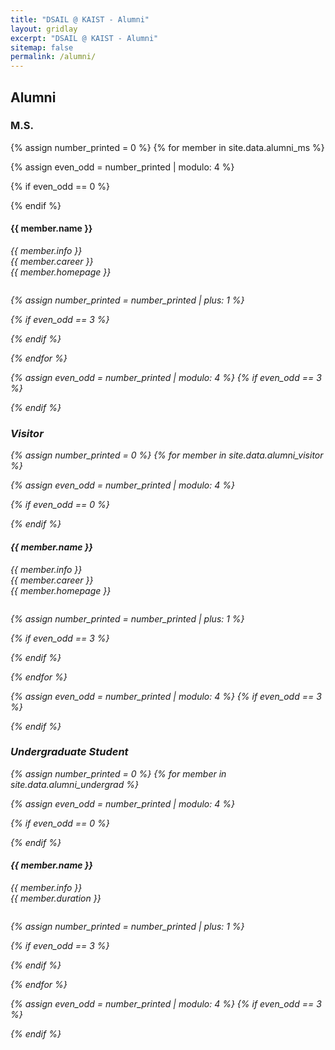```yaml
---
title: "DSAIL @ KAIST - Alumni"
layout: gridlay
excerpt: "DSAIL @ KAIST - Alumni"
sitemap: false
permalink: /alumni/
---
```


## Alumni
### M.S.

{% assign number_printed = 0 %}
{% for member in site.data.alumni_ms %}

{% assign even_odd = number_printed | modulo: 4 %}

{% if even_odd == 0 %}
<div class="row">
{% endif %}

<div class="col-sm-3 clearfix">
  <!-- <img src="{{ site.url }}{{ site.baseurl }}/images/teampic/{{ member.photo }}" class="img-responsive" width="20%" style="float: left" /> -->
  <!-- <img src="{{ site.url }}{{ site.baseurl }}/images/teampic/{{ member.photo }}" class="img-responsive" width="80%" style="float: left" /> -->
  <h4>{{ member.name }}</h4>
  <i>{{ member.info }}<br>
    <i>{{ member.career }}<br>
    <i>{{ member.homepage }}</i>
  <ul style="overflow: hidden">

  </ul>
</div>

{% assign number_printed = number_printed | plus: 1 %}

{% if even_odd == 3 %}
</div>
{% endif %}

{% endfor %}

{% assign even_odd = number_printed | modulo: 4 %}
{% if even_odd == 3 %}
</div>
{% endif %}

<!-- <br> -->
<div class="row"> </div>

### Visitor

{% assign number_printed = 0 %}
{% for member in site.data.alumni_visitor %}

{% assign even_odd = number_printed | modulo: 4 %}

{% if even_odd == 0 %}
<div class="row">
{% endif %}

<div class="col-sm-3 clearfix">
  <!-- <img src="{{ site.url }}{{ site.baseurl }}/images/teampic/{{ member.photo }}" class="img-responsive" width="20%" style="float: left" /> -->
  <!-- <img src="{{ site.url }}{{ site.baseurl }}/images/teampic/{{ member.photo }}" class="img-responsive" width="80%" style="float: left" /> -->
  <h4>{{ member.name }}</h4>
  <i>{{ member.info }}<br>
    <i>{{ member.career }}<br>
    <i>{{ member.homepage }}</i>
  <ul style="overflow: hidden">

  </ul>
</div>

{% assign number_printed = number_printed | plus: 1 %}

{% if even_odd == 3 %}
</div>
{% endif %}

{% endfor %}

{% assign even_odd = number_printed | modulo: 4 %}
{% if even_odd == 3 %}
</div>
{% endif %}

<div class="row"> </div>
<!-- <br> -->

### Undergraduate Student

{% assign number_printed = 0 %}
{% for member in site.data.alumni_undergrad %}

{% assign even_odd = number_printed | modulo: 4 %}

{% if even_odd == 0 %}
<div class="row">
{% endif %}

<div class="col-sm-3 clearfix">
  <!-- <img src="{{ site.url }}{{ site.baseurl }}/images/teampic/{{ member.photo }}" class="img-responsive" width="20%" style="float: left" /> -->
  <h4>{{ member.name }}</h4>
  <i>{{ member.info }}<br>
    <i>{{ member.duration }}</i>
  <ul style="overflow: hidden">

  </ul>
</div>

{% assign number_printed = number_printed | plus: 1 %}

{% if even_odd == 3 %}
</div>
{% endif %}

{% endfor %}

{% assign even_odd = number_printed | modulo: 4 %}
{% if even_odd == 3 %}
</div>
{% endif %}


<!-- <div class="row"> </div> -->